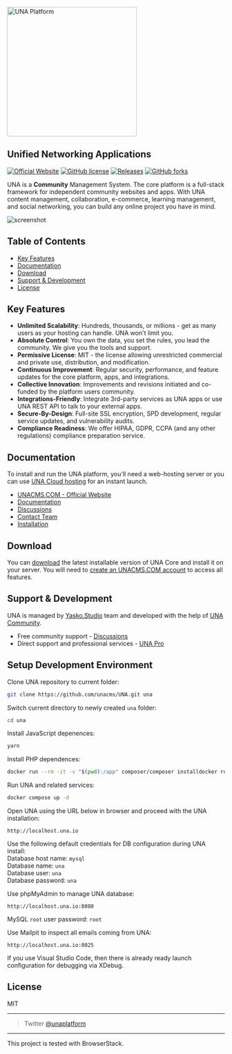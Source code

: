 <a href="https://unacms.com"><img width="300" alt="UNA Platform" src="https://github.com/user-attachments/assets/ef5c2250-e172-4b12-8948-f1084643bc55"></a>

## Unified Networking Applications

[![Official Website](https://img.shields.io/badge/website-una.io-blue.svg?style=for-the-badge)](https://unacms.com)
[![GitHub license](https://img.shields.io/github/license/unaio/una?style=for-the-badge)](https://github.com/unacms/una/blob/master/license.txt)
[![Releases](https://img.shields.io/github/downloads/unaio/una/total.svg?style=for-the-badge)](https://github.com/unacms/una)
[![GitHub forks](https://img.shields.io/github/forks/unaio/una?style=for-the-badge)](https://github.com/unacms/una/network)

UNA is a **Community** Management System. The core platform is a full-stack framework for independent community websites and apps. With UNA content management, collaboration, e-commerce, learning management, and social networking, you can build any online project you have in mind.

![screenshot](https://user-images.githubusercontent.com/22210428/186073113-8f82f8f2-fd5a-4dbb-8328-e0ca847809b9.png)

## Table of Contents

- [Key Features](#key-features)
- [Documentation](#documentation)
- [Download](#download)
- [Support & Development](#support--development)
- [License](#license)

## Key Features

- **Unlimited Scalability**: Hundreds, thousands, or millions - get as many users as your hosting can handle. UNA won't limit you.
- **Absolute Control**: You own the data, you set the rules, you lead the community. We give you the tools and support.
- **Permissive License**: MIT - the license allowing unrestricted commercial and private use, distribution, and modification.
- **Continuous Improvement**: Regular security, performance, and feature updates for the core platform, apps, and integrations.
- **Collective Innovation**: Improvements and revisions initiated and co-funded by the platform users community.
- **Integrations-Friendly**: Integrate 3rd-party services as UNA apps or use UNA REST API to talk to your external apps.
- **Secure-By-Design**: Full-site SSL encryption, SPD development, regular service updates, and vulnerability audits.
- **Compliance Readiness**: We offer HIPAA, GDPR, CCPA (and any other regulations) compliance preparation service.

## Documentation

To install and run the UNA platform, you'll need a web-hosting server or you can use [UNA Cloud hosting](https://una.io/start) for an instant launch.

- [UNACMS.COM - Official Website](https://unacms.com)
- [Documentation](https://unacms.com/wiki/Introduction)
- [Discussions](https://unacms.com/page/discussions-home)
- [Contact Team](https://unacms.com/page/contact)
- [Installation](https://unacms.com/wiki/Installation)

## Download

You can [download](https://github.com/unaio/una/archive/refs/heads/master.zip) the latest installable version of UNA Core and install it on your server. You will need to [create an UNACMS.COM account](https://unacms.com) to access all features.

## Support & Development

UNA is managed by [Yasko.Studio](https://yasko.studio) team and developed with the help of [UNA Community](https://una.io).

- Free community support - [Discussions](https://unacms.com/page/discussions-home)
- Direct support and professional services - [UNA Pro](https://unacms.com/start)

## Setup Development Environment

Clone UNA repository to current folder:
```bash
git clone https://github.com/unacms/UNA.git una
```

Switch current directory to newly created `una` folder:
```bash
cd una
```

Install JavaScript depenences:
```bash
yarn
```

Install PHP dependences:
```bash
docker run --rm -it -v "$(pwd):/app" composer/composer installdocker run --rm -it -v "$(pwd):/app" composer/composer install --ignore-platform-reqs
```

Run UNA and related services:
```bash
docker compose up -d
```

Open UNA using the URL below in browser and proceed with the UNA installation:
```
http://localhost.una.io
```
Use the following default credentials for DB configuration during UNA install:  
    Database host name: `mysql`  
    Database name: `una`  
    Database user: `una`  
    Database password: `una`  

Use phpMyAdmin to manage UNA database:
```
http://localhost.una.io:8080
```
MySQL `root` user password: `root`

Use Mailpit to inspect all emails coming from UNA:
```
http://localhost.una.io:8025
```

If you use Visual Studio Code, then there is already ready launch configuration for debugging via XDebug.

## License

MIT

---

> Twitter [@unaplatform](https://twitter.com/unaplatform)

---

This project is tested with BrowserStack.
